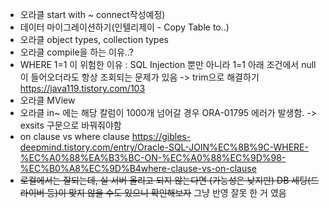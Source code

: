 - 오라클 start with ~ connect작성예정)
- 데이터 마이그레이션하기(인텔리제이 - Copy Table to..)
- 오라클 object types, collection types
- 오라클 compile을 하는 이유..?
- WHERE 1=1 이 위험한 이유 : SQL Injection 뿐만 아니라 1=1 아래 조건에서 null이 들어오더라도 항상 조회되는 문제가 있음 -> trim으로 해결하기 https://java119.tistory.com/103
- 오라클 MView
- 오라클 in~ 에는 해당 칼럼이 1000개 넘어갈 경우 ORA-01795 에러가 발생함. -> exsits 구문으로 바꿔줘야함
- on clause vs where clause
https://gibles-deepmind.tistory.com/entry/Oracle-SQL-JOIN%EC%8B%9C-WHERE-%EC%A0%88%EA%B3%BC-ON-%EC%A0%88%EC%9D%98-%EC%B0%A8%EC%9D%B4where-clause-vs-on-clause
- <s>로컬에서는 잘되는데, 실 서버 올리고 되지 않는다면 (가능성은 낮지만) DB 세팅(드라이버 등)이 맞지 않을 수도 있으니 확인해보자</s> 그냥 반영 잘못 한 거 였음
